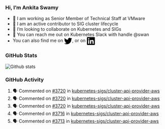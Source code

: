 ### Hi, I’m Ankita Swamy

- 💼 I am working as Senior Member of Technical Staff at VMware
- 👀 I am an active contributor to SIG cluster lifecycle 
- 💞️ I’m looking to collaborate on Kubernetes and SIGs
- 💬 You can reach me out on Kubernetes Slack with handle @swan
- You can also find me on <a href="https://twitter.com/SwamyAnkita" target="blank"><img align="center" src="https://raw.githubusercontent.com/Ankitasw/Ankitasw/master/svg/twitter.svg" alt="Ankitasw" height="25" width="25" color="#1DA1f2" /></a>, or on <a href="https://www.linkedin.com/in/Ankitaswamy/" target="blank"><img align="center" src="https://raw.githubusercontent.com/Ankitasw/Ankitasw/master/svg/linkedin.svg" alt="Ankitasw" height="25" width="25" /></a>

### GitHub Stats
![Github stats](https://github-readme-stats.vercel.app/api?username=Ankitasw&count_private=true&show_icons=true&theme=tokyonight)

### GitHub Activity 
<!--START_SECTION:activity-->
1. 🗣 Commented on [#3720](https://github.com/kubernetes-sigs/cluster-api-provider-aws/issues/3720) in [kubernetes-sigs/cluster-api-provider-aws](https://github.com/kubernetes-sigs/cluster-api-provider-aws)
2. 🗣 Commented on [#3720](https://github.com/kubernetes-sigs/cluster-api-provider-aws/issues/3720) in [kubernetes-sigs/cluster-api-provider-aws](https://github.com/kubernetes-sigs/cluster-api-provider-aws)
3. 🗣 Commented on [#3720](https://github.com/kubernetes-sigs/cluster-api-provider-aws/issues/3720) in [kubernetes-sigs/cluster-api-provider-aws](https://github.com/kubernetes-sigs/cluster-api-provider-aws)
4. 🗣 Commented on [#3716](https://github.com/kubernetes-sigs/cluster-api-provider-aws/issues/3716) in [kubernetes-sigs/cluster-api-provider-aws](https://github.com/kubernetes-sigs/cluster-api-provider-aws)
5. 🗣 Commented on [#3713](https://github.com/kubernetes-sigs/cluster-api-provider-aws/issues/3713) in [kubernetes-sigs/cluster-api-provider-aws](https://github.com/kubernetes-sigs/cluster-api-provider-aws)
<!--END_SECTION:activity-->
